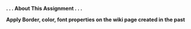 <b> . . . About This Assignment . . . </b> <br>

<b> Apply Border, color, font properties on the wiki page created in the past</b> 